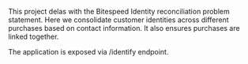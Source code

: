 This project delas with the Bitespeed Identity reconciliation problem statement. Here we consolidate customer identities across different purchases based on contact information. It also ensures purchases are linked together.

The application is exposed via /identify endpoint.